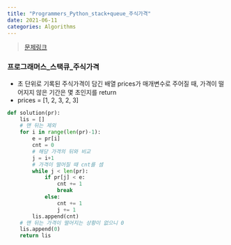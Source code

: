 ```yaml
---
title: "Programmers_Python_stack+queue_주식가격"
date: 2021-06-11
categories: Algorithms
---
```

> [문제링크](https://programmers.co.kr/learn/courses/30/parts/12081)



### 프로그래머스_스택큐_주식가격
- 초 단위로 기록된 주식가격이 담긴 배열 prices가 매개변수로 주어질 때, 가격이 떨어지지 않은 기간은 몇 초인지를 return 
- prices = [1, 2, 3, 2, 3]

```python
def solution(pr):
    lis = []
    # 맨 뒤는 제외
    for i in range(len(pr)-1):
        e = pr[i]
        cnt = 0
        # 해당 가격의 뒤와 비교
        j = i+1
        # 가격이 떨어질 때 cnt를 셈
        while j < len(pr):
            if pr[j] < e:
                cnt += 1
                break
            else:
                cnt += 1
                j += 1
        lis.append(cnt)
    # 맨 뒤는 가격이 떨어지는 상황이 없으니 0
    lis.append(0)
    return lis
 ```
